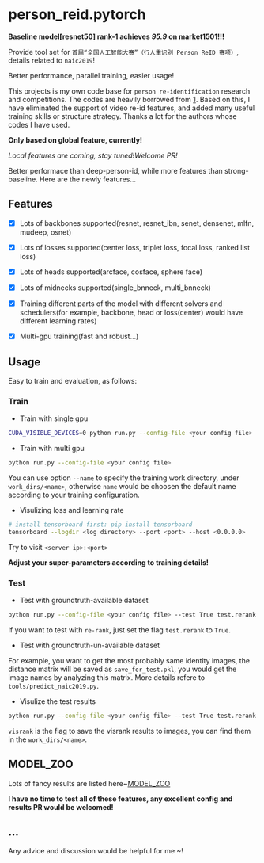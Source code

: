 
# person_reid.pytorch

**Baseline model[resnet50] rank-1 achieves *95.9* on market1501!!!**

Provide tool set for `首届“全国人工智能大赛”（行人重识别 Person ReID 赛项）`, details related to `naic2019`!

Better performance, parallel training, easier usage!


This projects is my own code base for `person re-identification` research and competitions. The codes are heavily borrowed from [1](https://github.com/KaiyangZhou/deep-person-reid). Based on this, I have eliminated the support of video re-id features, and added many useful training skills or structure strategy. Thanks a lot for the authors whose codes I have used.

**Only based on global feature, currently!**

*Local features are coming, stay tuned!Welcome PR!*

Better performace than deep-person-id, while more features than strong-baseline. Here are the newly features...

## Features

- [x] Lots of backbones supported(resnet, resnet_ibn, senet, densenet, mlfn, mudeep, osnet)
- [x] Lots of losses supported(center loss, triplet loss, focal loss, ranked list loss)
- [x] Lots of heads supported(arcface, cosface, sphere face)
- [x] Lots of midnecks supported(single_bnneck, multi_bnneck)
- [x] Training different parts of the model with different solvers and schedulers(for example, backbone, head or loss(center) would have different learning rates)
- [x] Multi-gpu training(fast and robust...)


## Usage

Easy to train and evaluation, as follows:

### Train

- Train with single gpu

```sh
CUDA_VISIBLE_DEVICES=0 python run.py --config-file <your config file>
```

- Train with multi gpu

```sh
python run.py --config-file <your config file>
```

You can use option `--name` to specify the training work directory, under `work_dirs/<name>`, otherwise `name` would be choosen the default name according to your training configuration. 

- Visulizing loss and learning rate

```sh
# install tensorboard first: pip install tensorboard
tensorboard --logdir <log directory> --port <port> --host <0.0.0.0>
```

Try to visit `<server ip>:<port>`

**Adjust your super-parameters according to training details!**


### Test

- Test with groundtruth-available dataset

```sh
python run.py --config-file <your config file> --test True test.rerank False model.load_weights <checkpoint path>
```

If you want to test with `re-rank`, just set the flag `test.rerank` to `True`.


- Test with groundtruth-un-available dataset

For example, you want to get the most probably same identity images, the distance matrix will be saved as `save_for_test.pkl`, you would get the image names by analyzing this matrix. More details refere to `tools/predict_naic2019.py`.

- Visulize the test results

```sh
python run.py --config-file <your config file> --test True test.rerank False model.load_weights <checkpoint path> test.visrank True
```

`visrank` is the flag to save the visrank results to images, you can find them in the `work_dirs/<name>`.


## MODEL_ZOO

Lots of fancy results are listed here~[MODEL_ZOO](./docs/MODEL_ZOO.md)

**I have no time to test all of these features, any excellent config and results PR would be welcomed!**

## ...

Any advice and discussion would be helpful for me ~!
